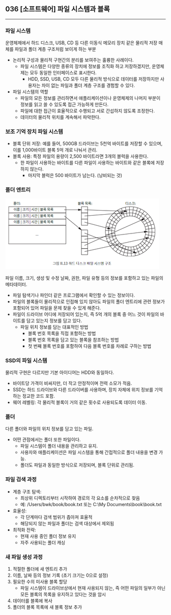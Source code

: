 ## 036 [소프트웨어] 파일 시스템과 블록

---

### 파일 시스템
운영체제에서 하드 디스크, USB, CD 등 다른 이동식 메모리 장치 같은 물리적 저장 매체를 파일과 폴더 계층 구조처럼 보이게 하는 부분
- 논리적 구성과 물리적 구현간의 분리를 보여주는 훌륭한 사례이다.
  - 파일 시스템은 다양한 종류의 장치에 정보를 조직화 하고 저장하겠지만, 운영체제는 모두 동일한 인터페이스로 표시한다.
    - HDD, SSD, USB, CD 모두 다른 물리적 방식으로 데이터를 저장하지만 사용자는 차이 없는 파일과 폴더 계층 구조를 경험할 수 있다.
- 파일 시스템의 역할
  - 파일의 모든 정보를 관리하면서 애플리케이션이나 운영체제의 나머지 부분이 정보를 읽고 쓸 수 있도록 접근 가능하게 만든다.
  - 파일에 대한 접근이 효율적으로 수행되고 서로 간섭하지 않도록 조정한다.
  - 데이터의 물리적 위치를 계속해서 파악한다.

### 보조 기억 장치 파일 시스템
- 블록 단위 저장: 예를 들어, 500GB 드라이브는 5천억 바이트를 저장할 수 있으며, 이를 1,000바이트 블록 5억 개로 나눠서 관리.
- 블록 사용: 특정 파일의 용량이 2,500 바이트라면 3개의 블럭을 사용한다.
  - 한 파일이 사용하는 바이트를 다른 파일이 사용하는 바이트와 같은 블록에 저장하지 않는다.
    - 마지막 블럭은 500 바이트가 남는다. (낭비되는 것)

### 폴더 엔트리
![하드 디스크 파일 시스템 구조](../../image/02-13.png)

파일 이름, 크기, 생성 및 수정 날짜, 권한, 파일 유형 등의 정보를 포함하고 있는 파일의 메타데이터.
- 파일 탐색기나 파인더 같은 프로그램에서 확인할 수 있는 정보이다.
- 파일의 블록들이 물리적으로 인접해 있지 않아도 파일의 폴더 엔트리에 관련 정보가 포함되어 있어 파일을 문제 찾을 수 있게 해준다.
- 파일이 드라이브 어디에 저장되어 있는지, 즉 5억 개의 블록 중 어느 것이 파일의 바이트를 담고 있는지 정보를 담고 있다.
  - 파일 위치 정보를 담는 대표적인 방법
    - 블록 번호 목록을 직접 포함하는 방법
    - 블록 번호 목록을 담고 있는 블록을 참조하는 방법
    - 첫 번째 블록 번호를 포함하여 다음 블록 번호를 차례로 구하는 방법

### SSD의 파일 시스템
물리적 구현은 다르지만 기본 아이디어는 HDD와 동일하다.
- 바이트당 가격이 비싸지만, 더 작고 안정적이며 전력 소모가 적음.
- SSD는 하드 드라이브와 다른 드라이버를 사용하며, 장치 자체에 위치 정보를 기억하는 정교한 코드 포함.
- 웨어 레벨링: 각 물리적 블록이 거의 같은 횟수로 사용되도록 데이터 이동.

### 폴더
다른 폴더와 파일의 위치 정보를 담고 있는 파일.
- 어떤 관점에서는 폴더 또한 파일이다.
  - 파일 시스템이 폴더 내용을 관리하고 유지.
  - 사용자와 애플리케이션은 파일 시스템을 통해 간접적으로 폴더 내용을 변경 가능.
  - 폴더도 파일과 동일한 방식으로 저장되며, 블록 단위로 관리됨.

### 파일 검색 과정
- 계층 구조 탐색:
  - 최상위 디렉토리부터 시작하여 경로의 각 요소를 순차적으로 찾음
  - 예: /Users/bwk/book/book.txt 또는 C:\My Documents\book\book.txt
- 효율성:
  - 각 단계마다 검색 범위가 좁아져 효율적
  - 해당되지 않는 파일과 폴더는 검색 대상에서 제외됨
- 최적화 전략:
  - 현재 사용 중인 폴더 정보 유지
  - 자주 사용되는 폴더 캐싱

### 새 파일 생성 과정
1. 적절한 폴더에 새 엔트리 추가
2. 이름, 날짜 등의 정보 기록 (초기 크기는 0으로 설정)
3. 필요한 수의 미사용 블록 할당
   - 파일 시스템이 드라이브상에서 현재 사용되지 않는, 즉 어떤 파일의 일부가 아닌 모든 블록의 목록을 유지하고 있다는 것을 암시
4. 데이터를 블록에 복사
5. 폴더의 블록 목록에 새 블록 정보 추가